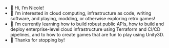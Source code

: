 - 👋 Hi, I’m Nicole!
- 👀 I’m interested in cloud computing, infrastructure as code, writing software, and playing, modding, or otherwise exploring retro games!
- 🌱 I’m currently learning how to build robust public APIs, how to build and deploy enterprise-level cloud infrastructure using Terraform and CI/CD pipelines, and to how to create games that are fun to play using Unity3D.
- 💞️ Thanks for stopping by!
<!---
nikkiwritescode/nikkiwritescode is a ✨ special ✨ repository because its `README.md` (this file) appears on your GitHub profile.
You can click the Preview link to take a look at your changes.
--->
